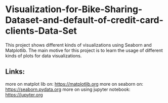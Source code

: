 # Visualization-for-Bike-Sharing-Dataset-and-default-of-credit-card-clients-Data-Set

This project shows different kinds of visualizations using Seaborn and Matplotlib. The main motive for this project is to learn the usage of different kinds of plots for data visualizations.

## Links:
more on matplot lib on: https://matplotlib.org
more on seaborn on: https://seaborn.pydata.org
more on using jupyter notebook: https://jupyter.org
